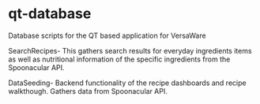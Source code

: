 # qt-database
Database scripts for the QT based application for VersaWare

SearchRecipes- This gathers search results for everyday ingredients items as well as nutritional information of the specific ingredients from the Spoonacular API.

DataSeeding- Backend functionality of the recipe dashboards and recipe walkthough. Gathers data from Spoonacular API.
